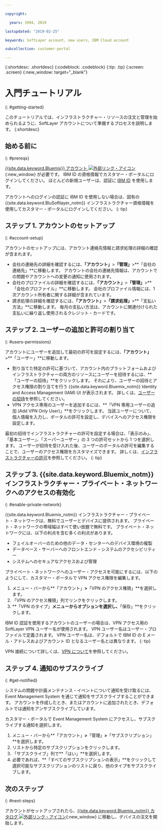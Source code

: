 ```yaml
---

copyright:

  years: 1994, 2019

lastupdated: "2019-02-25"

keywords: SoftLayer account, new users, IBM Cloud account

subcollection: customer-portal 

---
```


{:shortdesc: .shortdesc}
{:codeblock: .codeblock}
{:tip: .tip}
{:screen: .screen}
{:new_window: target="_blank"}


# 入門チュートリアル
{: #getting-started}

このチュートリアルでは、インフラストラクチャー・リソースの注文と管理を始められるように、SoftLayer アカウントについて準備するプロセスを説明します。
{:shortdesc}

## 始める前に
{: #prereqs}

[{{site.data.keyword.Bluemix}} アカウント ![外部リンク・アイコン](../icons/launch-glyph.svg "外部リンク・アイコン")](https://cloud.ibm.com){:new_window} が必要です。 IBM ID の資格情報でカスタマー・ポータルにログインしてください。 ほとんどの新規ユーザーは、認証に [IBM ID](/docs/account?topic=account-switchtoIBMid#switchtoIBMid) を使用します。

アカウントへのログインの認証に IBM ID を使用しない場合は、固有の {{site.data.keyword.BluSoftlayer_notm}} インフラストラクチャー資格情報を使用してカスタマー・ポータルにログインしてください。
{: tip}

## ステップ 1. アカウントのセットアップ
{: #account-setup}

アカウントのセットアップには、アカウント連絡先情報と請求処理の詳細の確認が含まれます。
 * 会社の連絡先の詳細を確認するには、**「アカウント」**>**「管理」**>**「会社の連絡先」**に移動します。 アカウントの会社の連絡先情報は、アカウントでの問題やアカウントへの変更の通知に使用されます。
 * 会社のプロファイルの詳細を確認するには、**「アカウント」**>**「管理」**>**「会社のプロファイル」**に移動します。 会社のプロファイル情報には、1 次アカウント所有者に関する詳細が含まれています。
 * 請求処理の詳細を確認するには、**「アカウント」**>**「請求処理」**>**「支払い方法」**に移動します。 毎月の支払い方法は、アカウントに関連付けられた支払いに繰り返し使用されるクレジット・カードです。

## ステップ 2. ユーザーの追加と許可の割り当て
{: #users-permissions}

アカウントにユーザーを追加して最初の許可を設定するには、**「アカウント」**>**「ユーザー」**に移動します。
 * 割り当てた特定の許可に基づいて、アカウント内のプラットフォームおよびインフラストラクチャーの両方のリソースにユーザーを招待するには、**「ユーザーの招待」**をクリックします。 それにより、ユーザーの招待とアクセス権限の割り当てを行う {{site.data.keyword.Bluemix_notm}} Identity and Access Management (IAM) UI が表示されます。 詳しくは、[ユーザーの招待](/docs/iam?topic=iam-iamuserinv#iamuserinv)を参照してください。
 * VPN アクセス専用のユーザーを追加するには、**「VPN 専用ユーザーの追加 (Add VPN Only User)」**をクリックします。 当該ユーザーについて、個人情報を入力し、ポータルの許可を設定し、デバイスへのアクセス権限を設定します。

最初の招待でインフラストラクチャーの許可を設定する場合は、「表示のみ」、「基本ユーザー」、「スーパーユーザー」の 3 つの許可セットから 1 つを選択します。 ユーザーが招待を受け入れた後、ユーザーのポータルの許可を編集することで、ユーザーのアクセス権限をカスタマイズできます。 詳しくは、[インフラストラクチャーの許可](/docs/iam?topic=iam-infrapermission#infrapermission)を参照してください。
{: tip}

## ステップ 3. {{site.data.keyword.Bluemix_notm}} インフラストラクチャー・プライベート・ネットワークへのアクセスの有効化
{: #enable-private-network}

{{site.data.keyword.Bluemix_notm}} インフラストラクチャー・プライベート・ネットワークは、無料でユーザーとデバイスに提供されます。 プライベート・ネットワークの帯域幅はすべて使い放題で無料です。 プライベート・ネットワークには、以下の利点を含む多くの利点があります。
  * フェイルオーバーのための他のデータ・センターへのデバイス環境の複製
  * データベース・サーバーへのフロントエンド・システムのアクセシビリティー
  * システムへのセキュアなアクセスおよび管理

プライベート・ネットワークへのユーザー・アクセスを可能にするには、以下のようにして、カスタマー・ポータルで VPN アクセス権限を編集します。
  1. メニュー・バーから**「アカウント」**>**「VPN のアクセス権限」**を選択します。  
  2. 「VPN のアクセス権限」列でリンクをクリックします。
  3. **「VPN のタイプ」**メニューからオプションを選択し、**「保存」**をクリックします。  

IBM ID 認証を使用するアカウントのユーザーの場合は、VPN アクセス用の SoftLayer VPN ユーザー名が使用されます。 VPN ユーザー名はユーザー・プロファイルで定義されます。 VPN ユーザー名は、デフォルトで IBM ID の E メール・アドレスおよびアカウント ID となるユーザー名とは異なります。
{: tip}

VPN 接続について詳しくは、[VPN について](/docs/infrastructure/iaas-vpn?topic=VPN-about-vpn#about-vpn)を参照してください。

## ステップ 4. 通知のサブスクライブ
{: #get-notified}

システムの問題や計画メンテナンス・イベントについて通知を受け取るには、Event Management System を通じて通知をサブスクライブすることができます。 アカウントを作成したとき、またはアカウントに追加されたとき、デフォルトでは通知をアンサブスクライブしています。

カスタマー・ポータルで Event Management System にアクセスし、サブスクライブする通知を選択します。
  1. メニュー・バーから**「アカウント」**>**「管理」**>**「サブスクリプション」**を選択します。
  2. リストから特定のサブスクリプションをクリックします。
  3. 「サブスクライブ」列で**「はい」**を選択します。
  4. 必要であれば、**「すべてのサブスクリプションの表示」**をクリックして選択可能なサブスクリプションのリストに戻り、他のタイプをサブスクライブします。

## 次のステップ
{: #next-steps}

アカウントがセットアップされたら、[{{site.data.keyword.Bluemix_notm}} カタログ ![外部リンク・アイコン](../icons/launch-glyph.svg)](https://{DomainName}/catalog/?category=infrastructure){:new_window} に移動し、デバイスの注文を開始します。
